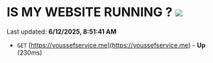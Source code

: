 # IS MY WEBSITE RUNNING ? [![](https://img.shields.io/static/v1?label=Sponsor&message=%E2%9D%A4&logo=GitHub&color=%23fe8e86)](https://github.com/sponsors/Youssef-Lehmam)

Last updated: **6/12/2025, 8:51:41 AM**

- `GET` [https://youssefservice.me](https://youssefservice.me) - **Up** (230ms)
